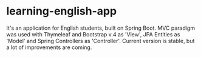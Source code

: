 # learning-english-app
It's an application for English students, built on Spring Boot.
MVC paradigm was used with Thymeleaf and Bootstrap v.4 as 'View', JPA Entities as 'Model' and Spring Controllers as 'Controller'.
Current version is stable, but a lot of improvements are coming.
